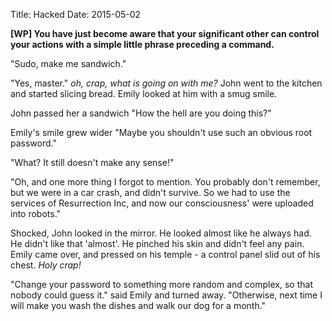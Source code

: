 Title: Hacked
Date: 2015-05-02

**[WP] You have just become aware that your significant other can control your actions with a simple little phrase preceding a command.**

"Sudo, make me sandwich."

"Yes, master." *oh, crap, what is going on with me?* John went to the kitchen and started slicing bread. Emily looked at him with a smug smile.

John passed her a sandwich "How the hell are you doing this?"

Emily's smile grew wider "Maybe you shouldn't use such an obvious root password."

"What? It still doesn't  make any sense!"

"Oh, and one more thing I forgot to mention. You probably don't remember, but we were in a car crash, and didn't survive. So we had to use the services of Resurrection Inc, and now our consciousness' were uploaded into robots."

Shocked, John looked in the mirror. He looked almost like he always had. He didn't like that 'almost'. He pinched his skin and didn't feel any pain. Emily came over, and pressed on his temple - a control panel slid out of his chest. *Holy crap!*

"Change your password to something more random and complex, so that nobody could guess it." said Emily and turned away. "Otherwise, next time I will  make you wash the dishes and walk our dog for a month."
